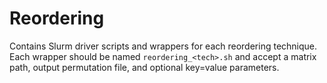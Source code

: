 # Reordering

Contains Slurm driver scripts and wrappers for each reordering technique. Each wrapper should be named `reordering_<tech>.sh` and accept a matrix path, output permutation file, and optional key=value parameters.
